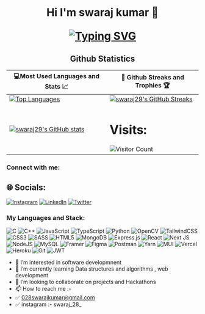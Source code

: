 <h1 align="center">Hi I'm swaraj kumar 👋
  
<!-- <img src="https://raw.githubusercontent.com/aemmadi/aemmadi/master/wave.gif" alt="swaraj" width="10px"> -->
  
[![Typing SVG](https://readme-typing-svg.herokuapp.com?font=poppins&size=23&duration=4000&color=F714ED&lines=A+Passionate+FullStack+Developer)](https://git.io/typing-svg)
</h1>
  
<h2 align="center">Github Statistics </h2>

|💻Most Used Languages and Stats 📈|🎯 Github Streaks and Trophies 🏆|
|-----------------------------------|----------------------------------|
|[![Top Languages](https://github-readme-stats.vercel.app/api/top-langs/?username=swaraj29&show_icons=true&theme=midnight-purple&layout=compact&hide_title=true)](https://github.com/swaraj29)|[![swaraj29's GitHub Streaks](https://github-readme-streak-stats.herokuapp.com/?user=swaraj29&theme=midnight-purple&hide_border=true)](https://github.com/swaraj29)
|[![swaraj29's GitHub stats](https://github-readme-stats.vercel.app/api?username=swaraj29&show_icons=true&theme=ayu-mirage&hide_title=true)](https://github.com/swaraj29)|<h1 >Visits: </h1> ![Visitor Count](https://profile-counter.glitch.me/swaraj29/count.svg)



<h3 align="left">Connect with me:</h3>

## 🌐 Socials:
[![Instagram](https://img.shields.io/badge/Instagram-%23E4405F.svg?logo=Instagram&logoColor=white)](https://instagram.com/swaraj_28_) [![LinkedIn](https://img.shields.io/badge/LinkedIn-%230077B5.svg?logo=linkedin&logoColor=white)](https://linkedin.com/in/linkedin.com/in/swaraj-kumar-84237b22b) [![Twitter](https://img.shields.io/badge/Twitter-%231DA1F2.svg?logo=Twitter&logoColor=white)](https://twitter.com/@SwarajKr25) 


<h3 align="left">My Languages and Stack:</h3>

![C](https://img.shields.io/badge/c-%2300599C.svg?style=for-the-badge&logo=c&logoColor=white)
![C++](https://img.shields.io/badge/c++-%2300599C.svg?style=for-the-badge&logo=c%2B%2B&logoColor=white)
![JavaScript](https://img.shields.io/badge/javascript-%23323330.svg?style=for-the-badge&logo=javascript&logoColor=%23F7DF1E)
![TypeScript](https://img.shields.io/badge/typescript-%23007ACC.svg?style=for-the-badge&logo=typescript&logoColor=white)
![Python](https://img.shields.io/badge/python-3670A0?style=for-the-badge&logo=python&logoColor=ffdd54)
![OpenCV](https://img.shields.io/badge/opencv-%23white.svg?style=for-the-badge&logo=opencv&logoColor=white)
![TailwindCSS](https://img.shields.io/badge/tailwindcss-%2338B2AC.svg?style=for-the-badge&logo=tailwind-css&logoColor=white)
![CSS3](https://img.shields.io/badge/css3-%231572B6.svg?style=for-the-badge&logo=css3&logoColor=white)
![SASS](https://img.shields.io/badge/SASS-hotpink.svg?style=for-the-badge&logo=SASS&logoColor=white)
![HTML5](https://img.shields.io/badge/html5-%23E34F26.svg?style=for-the-badge&logo=html5&logoColor=white)
![MongoDB](https://img.shields.io/badge/MongoDB-%234ea94b.svg?style=for-the-badge&logo=mongodb&logoColor=white)
![Express.js](https://img.shields.io/badge/express.js-%23404d59.svg?style=for-the-badge&logo=express&logoColor=%2361DAFB)
![React](https://img.shields.io/badge/react-%2320232a.svg?style=for-the-badge&logo=react&logoColor=%2361DAFB)
![Next JS](https://img.shields.io/badge/Next-black?style=for-the-badge&logo=next.js&logoColor=white)
![NodeJS](https://img.shields.io/badge/node.js-6DA55F?style=for-the-badge&logo=node.js&logoColor=white)
![MySQL](https://img.shields.io/badge/mysql-%2300f.svg?style=for-the-badge&logo=mysql&logoColor=white)
![Framer](https://img.shields.io/badge/Framer-black?style=for-the-badge&logo=framer&logoColor=blue)
![Figma](https://img.shields.io/badge/figma-%23F24E1E.svg?style=for-the-badge&logo=figma&logoColor=white)
![Postman](https://img.shields.io/badge/Postman-FF6C37?style=for-the-badge&logo=postman&logoColor=white)
![Yarn](https://img.shields.io/badge/yarn-%232C8EBB.svg?style=for-the-badge&logo=yarn&logoColor=white)
![MUI](https://img.shields.io/badge/MUI-%230081CB.svg?style=for-the-badge&logo=mui&logoColor=white)
![Vercel](https://img.shields.io/badge/vercel-%23000000.svg?style=for-the-badge&logo=vercel&logoColor=white)
![Heroku](https://img.shields.io/badge/heroku-%23430098.svg?style=for-the-badge&logo=heroku&logoColor=white)
![Git](https://img.shields.io/badge/git-%23F05033.svg?style=for-the-badge&logo=git&logoColor=white)
![JWT](https://img.shields.io/badge/JWT-black?style=for-the-badge&logo=JSON%20web%20tokens)
<!-- ![Threejs](https://img.shields.io/badge/threejs-black?style=for-the-badge&logo=three.js&logoColor=white)

 -->
</p>


- 👀 I’m interested in software developmnent
- 🌱 I’m currently learning Data structures and algorithms , web development
- 💞️ I’m looking to collaborate on projects and Hackathons 
- 📫 How to reach me :- 
- ✅  028swarajkumar@gmail.com
- ✅  instagram :- swaraj_28_


<!-- section for marked stuff for change -->
<!-- ![GitHub Stats](https://github-readme-stats.vercel.app/api?username=swaraj29&theme=ayu-mirage)
<img src="https://github-readme-stats.vercel.app/api/top-langs/?username=swaraj29" />
 -->

<!---
swaraj29/swaraj29 is a ✨ special ✨ repository because its `README.md` (this file) appears on your GitHub profile.
You can click the Preview link to take a look at your changes.
--->
